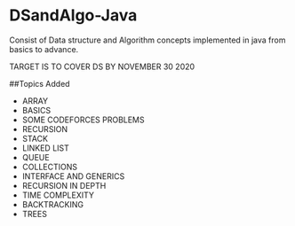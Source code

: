 # DSandAlgo-Java
Consist of Data structure and Algorithm concepts implemented in java from basics to advance. 

TARGET IS TO COVER DS BY NOVEMBER 30 2020

##Topics Added
-	ARRAY
-	BASICS
-	SOME CODEFORCES PROBLEMS
-	RECURSION
-	STACK
-	LINKED LIST
-	QUEUE
-	COLLECTIONS
-	INTERFACE AND GENERICS
-   RECURSION IN DEPTH
-	TIME COMPLEXITY
-	BACKTRACKING <recursioning but giving fallback condition>
-	TREES 



